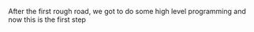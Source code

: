 After the first rough road, we got to do some high level programming and now this is the first step
